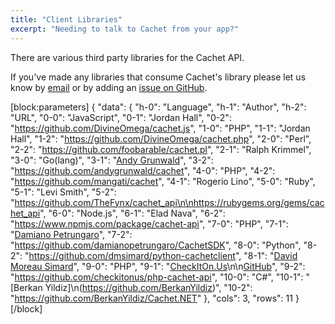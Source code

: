 ```yaml
---
title: "Client Libraries"
excerpt: "Needing to talk to Cachet from your app?"
---
```

There are various third party libraries for the Cachet API.

If you've made any libraries that consume Cachet's library please let us know by [email](mailto:support@alt-three.com) or by adding an [issue on GitHub](https://github.com/cachethq/cachet/issues).

[block:parameters]
{
  "data": {
    "h-0": "Language",
    "h-1": "Author",
    "h-2": "URL",
    "0-0": "JavaScript",
    "0-1": "Jordan Hall",
    "0-2": "https://github.com/DivineOmega/cachet.js",
    "1-0": "PHP",
    "1-1": "Jordan Hall",
    "1-2": "https://github.com/DivineOmega/cachet.php",
    "2-0": "Perl",
    "2-2": "https://github.com/foobarable/cachet.pl",
    "2-1": "Ralph Krimmel",
    "3-0": "Go(lang)",
    "3-1": "[Andy Grunwald](https://twitter.com/andygrunwald)",
    "3-2": "https://github.com/andygrunwald/cachet",
    "4-0": "PHP",
    "4-2": "https://github.com/mangati/cachet",
    "4-1": "Rogerio Lino",
    "5-0": "Ruby",
    "5-1": "Levi Smith",
    "5-2": "https://github.com/TheFynx/cachet_api\n\nhttps://rubygems.org/gems/cachet_api",
    "6-0": "Node.js",
    "6-1": "Elad Nava",
    "6-2": "https://www.npmjs.com/package/cachet-api",
    "7-0": "PHP",
    "7-1": "[Damiano Petrungaro](https://github.com/damianopetrungaro)",
    "7-2": "https://github.com/damianopetrungaro/CachetSDK",
    "8-0": "Python",
    "8-2": "https://github.com/dmsimard/python-cachetclient",
    "8-1": "[David Moreau Simard](https://github.com/dmsimard)",
    "9-0": "PHP",
    "9-1": "[CheckItOn.Us](https://www.checkiton.us)\n\n[GitHub](https://github.com/checkitonus)",
    "9-2": "https://github.com/checkitonus/php-cachet-api",
    "10-0": "C#",
    "10-1": "[Berkan Yildiz]\n(https://github.com/BerkanYildiz)",
    "10-2": "https://github.com/BerkanYildiz/Cachet.NET"
  },
  "cols": 3,
  "rows": 11
}
[/block]